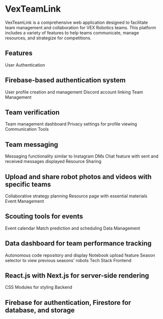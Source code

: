 # VexTeamLink
VexTeamLink is a comprehensive web application designed to facilitate team management and collaboration for VEX Robotics teams. This platform includes a variety of features to help teams communicate, manage resources, and strategize for competitions.

## Features
User Authentication

## Firebase-based authentication system
User profile creation and management
Discord account linking
Team Management

## Team verification
Team management dashboard
Privacy settings for profile viewing
Communication Tools

## Team messaging
Messaging functionality similar to Instagram DMs
Chat feature with sent and received messages displayed
Resource Sharing

## Upload and share robot photos and videos with specific teams
Collaborative strategy planning
Resource page with essential materials
Event Management

## Scouting tools for events
Event calendar
Match prediction and scheduling
Data Management

## Data dashboard for team performance tracking
Autonomous code repository and display
Notebook upload feature
Season selector to view previous seasons' robots
Tech Stack
Frontend

## React.js with Next.js for server-side rendering
CSS Modules for styling
Backend

## Firebase for authentication, Firestore for database, and storage
